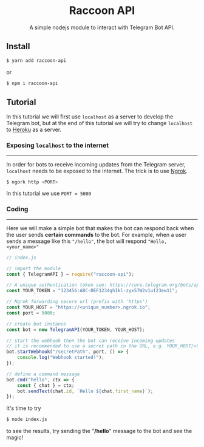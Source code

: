 <h1 align="center">Raccoon API</h1>

<div align="center">
    A simple nodejs module to interact with Telegram Bot API.
</div>

## Install

```bash
$ yarn add raccoon-api
```

or

```bash
$ npm i raccoon-api
```

## Tutorial

In this tutorial we will first use `localhost` as a server to develop the Telegram bot, but at the end of this tutorial we will try to change `localhost` to [Heroku](https://dashboard.heroku.com/) as a server.

### Exposing `localhost` to the internet

<hr>

In order for bots to receive incoming updates from the Telegram server, `localhost` needs to be exposed to the internet. The trick is to use [Ngrok](https://ngrok.com/).

```bash
$ ngork http <PORT>
```

In this tutorial we use `PORT = 5000`

### Coding

<hr>

Here we will make a simple bot that makes the bot can respond back when the user sends **certain commands** to the bot. For example, when a user sends a message like this `"/hello"`, the bot will respond `"Hello, <your_name>"`

```js
// index.js

// import the module
const { TelegramAPI } = require("raccoon-api");

// A unique authentication token see: https://core.telegram.org/bots/api#making-requests
const YOUR_TOKEN = "123456:ABC-DEF1234ghIkl-zyx57W2v1u123ew11";

// Ngrok forwarding secure url (prefix with 'https')
const YOUR_HOST = "https://<unique_number>.ngrok.io";
const port = 5000;

// create bot instance
const bot = new TelegramAPI(YOUR_TOKEN, YOUR_HOST);

// start the webhook then the bot can receive incoming updates
// it is recommended to use a secret path in the URL, e.g. YOUR_HOST/<YOUR_TOKEN>. Because no one else knows your bot token.
bot.startWebhook("/secretPath", port, () => {
    console.log("Webhook started!");
});

// define a command message
bot.cmd("hello", ctx => {
    const { chat } = ctx;
    bot.sendText(chat.id, `Hello ${chat.first_name}`);
});
```

It's time to try

```bash
$ node index.js
```

to see the results, try sending the "**/hello**" message to the bot and see the magic!
